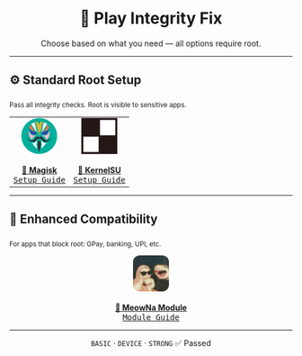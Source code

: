 <h1 align="center">🎯 Play Integrity Fix</h1>

<p align="center">Choose based on what you need — all options require root.</p>

<hr/>

## ⚙️ Standard Root Setup  
<sub>Pass all integrity checks. Root is visible to sensitive apps.</sub>

<table align="center" width="100%">
  <tr>
    <td align="center" width="50%">
      <a href="https://github.com/yadavnikhil03/Play-integrity-fix-guide/blob/main/guide/magisk_guide.md">
        <img src="https://raw.githubusercontent.com/yadavnikhil03/Play-integrity-fix-guide/main/assets/magisk.png" width="64"/><br/><br/>
        <strong>🔧 Magisk</strong><br/>
        <kbd>Setup Guide</kbd>
      </a>
    </td>
    <td align="center" width="50%">
      <a href="https://github.com/yadavnikhil03/Play-integrity-fix-guide/blob/main/guide/ksu_guide.md">
        <img src="https://raw.githubusercontent.com/yadavnikhil03/Play-integrity-fix-guide/main/assets/ksu.png" width="64"/><br/><br/>
        <strong>🧬 KernelSU</strong><br/>
        <kbd>Setup Guide</kbd>
      </a>
    </td>
  </tr>
</table>

---

## 🚀 Enhanced Compatibility  
<sub>For apps that block root: GPay, banking, UPI, etc.</sub>

<p align="center">
  <a href="https://github.com/yadavnikhil03/Play-integrity-fix-guide/blob/main/guide/meowna_guide.md">
    <img src="https://raw.githubusercontent.com/yadavnikhil03/Play-integrity-fix-guide/main/assets/Meow.jpg" width="64" style="border-radius: 12px;"/><br/><br/>
    <strong>🐾 MeowNa Module</strong><br/>
    <kbd>Module Guide</kbd>
  </a>
</p>

---

<p align="center">
  <code>BASIC</code> · <code>DEVICE</code> · <code>STRONG</code> ✅ Passed
</p>
